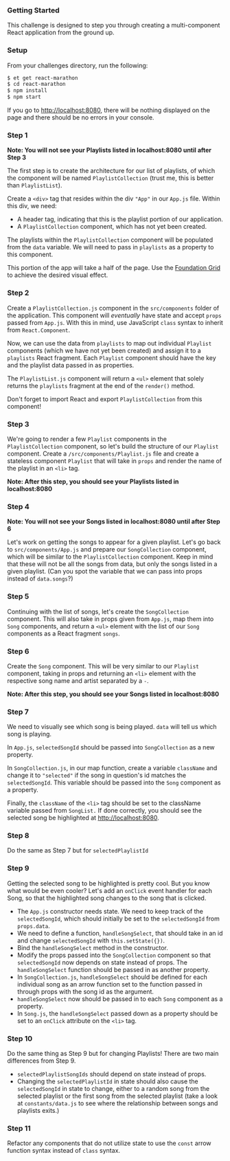 ### Getting Started

This challenge is designed to step you through creating a multi-component React application from the ground up.

### Setup

From your challenges directory, run the following:

```sh
$ et get react-marathon
$ cd react-marathon
$ npm install
$ npm start
```

If you go to <http://localhost:8080>, there will be nothing displayed on the page and there should be no errors in your console.

### Step 1

**Note: You will not see your Playlists listed in localhost:8080 until after Step 3**

The first step is to create the architecture for our list of playlists, of which the component will be named `PlaylistCollection` (trust me, this is better than `PlaylistList`).

Create a `<div>` tag that resides within the div `"App"` in our `App.js` file. Within this div, we need:

* A header tag, indicating that this is the playlist portion of our application.
* A `PlaylistCollection` component, which has not yet been created.

The playlists within the `PlaylistCollection` component will be populated from the `data` variable. We will need to pass in `playlists` as a property to this component.

This portion of the app will take a half of the page. Use the [Foundation Grid](http://foundation.zurb.com/sites/docs/grid.html) to achieve the desired visual effect.

### Step 2

Create a `PlaylistCollection.js` component in the `src/components` folder of the application. This component will _eventually_ have state and accept `props` passed from `App.js`. With this in mind, use JavaScript `class` syntax to inherit from `React.Component`.

Now, we can use the data from `playlists` to map out individual `Playlist` components (which we have not yet been created) and assign it to a `playlists` React fragment. Each `Playlist` component should have the key and the playlist data passed in as properties.

The `PlaylistList.js` component will return a `<ul>` element that solely returns the `playlists` fragment at the end of the `render()` method.

Don't forget to import React and export `PlaylistCollection` from this component!

### Step 3

We're going to render a few `Playlist` components in the `PlaylistCollection` component, so let's build the structure of our `Playlist` component. Create a `/src/components/Playlist.js` file and create a stateless component `Playlist` that will take in `props` and render the name of the playlist in an `<li>` tag.

**Note: After this step, you should see your Playlists listed in localhost:8080**

### Step 4

**Note: You will not see your Songs listed in localhost:8080 until after Step 6**

Let's work on getting the songs to appear for a given playlist. Let's go back to `src/components/App.js` and prepare our `SongCollection` component, which will be similar to the `PlaylistCollection` component. Keep in mind that these will not be all the songs from data, but only the songs listed in a given playlist. (Can you spot the variable that we can pass into props instead of `data.songs`?)

### Step 5

Continuing with the list of songs, let's create the `SongCollection` component. This will also take in props given from `App.js`, map them into `Song` components, and return a `<ul>` element with the list of our `Song` components as a React fragment `songs`.

### Step 6

Create the `Song` component. This will be very similar to our `Playlist` component, taking in props and returning an `<li>` element with the respective song name and artist separated by a `-`.

**Note: After this step, you should see your Songs listed in localhost:8080**

### Step 7

We need to visually see which song is being played. `data` will tell us which song is playing.

In `App.js`, `selectedSongId` should be passed into `SongCollection` as a new property.

In `SongCollection.js`, in our map function, create a variable `className` and change it to `"selected"` if the song in question's id matches the `selectedSongId`. This variable should be passed into the `Song` component as a property.

Finally, the `className` of the `<li>` tag should be set to the className variable passed from `SongList.` If done correctly, you should see the selected song be highlighted at <http://localhost:8080>.

### Step 8

Do the same as Step 7 but for `selectedPlaylistId`

### Step 9

Getting the selected song to be highlighted is pretty cool. But you know what would be even cooler? Let's add an `onClick` event handler for each Song, so that the highlighted song changes to the song that is clicked.

- The `App.js` constructor needs state. We need to keep track of the `selectedSongId`, which should initially be set to the `selectedSongId` from `props.data`.
- We need to define a function, `handleSongSelect`, that should take in an id and change `selectedSongId` with `this.setState({})`.
- Bind the `handleSongSelect` method in the constructor.
- Modify the props passed into the `SongCollection` component so that `selectedSongId` now depends on state instead of props. The `handleSongSelect` function should be passed in as another property.
- In `SongCollection.js`, `handleSongSelect` should be defined for each individual song as an arrow function set to the function passed in through props with the song id as the argument.
- `handleSongSelect` now should be passed in to each `Song` component as a property.
- In `Song.js`, the `handleSongSelect` passed down as a property should be set to an `onClick` attribute on the `<li>` tag.

### Step 10

Do the same thing as Step 9 but for changing Playlists! There are two main differences from Step 9.

- `selectedPlaylistSongIds` should depend on state instead of props.
- Changing the `selectedPlaylistId` in state should also cause the `selectedSongId` in state to change, either to a random song from the selected playlist or the first song from the selected playlist (take a look at `constants/data.js` to see where the relationship between songs and playlists exits.)

### Step 11

Refactor any components that do not utilize state to use the `const` arrow function syntax instead of `class` syntax.
